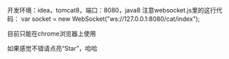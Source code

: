 开发环境：idea，tomcat8，端口：8080，java8
注意websocket.js里的这行代码：
var socket = new WebSocket("ws://127.0.0.1:8080/cat/index");

目前只能在chrome浏览器上使用

如果感觉不错请点亮“Star”，哈哈
